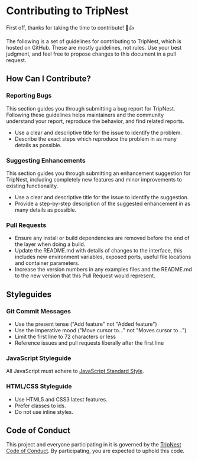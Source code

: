 # Contributing to TripNest

First off, thanks for taking the time to contribute! 🎉👍

The following is a set of guidelines for contributing to TripNest, which is hosted on GitHub. These are mostly guidelines, not rules. Use your best judgment, and feel free to propose changes to this document in a pull request.

## How Can I Contribute?

### Reporting Bugs

This section guides you through submitting a bug report for TripNest. Following these guidelines helps maintainers and the community understand your report, reproduce the behavior, and find related reports.

-   Use a clear and descriptive title for the issue to identify the problem.
-   Describe the exact steps which reproduce the problem in as many details as possible.

### Suggesting Enhancements

This section guides you through submitting an enhancement suggestion for TripNest, including completely new features and minor improvements to existing functionality.

-   Use a clear and descriptive title for the issue to identify the suggestion.
-   Provide a step-by-step description of the suggested enhancement in as many details as possible.

### Pull Requests

-   Ensure any install or build dependencies are removed before the end of the layer when doing a build.
-   Update the README.md with details of changes to the interface, this includes new environment variables, exposed ports, useful file locations and container parameters.
-   Increase the version numbers in any examples files and the README.md to the new version that this Pull Request would represent.

## Styleguides

### Git Commit Messages

-   Use the present tense ("Add feature" not "Added feature")
-   Use the imperative mood ("Move cursor to..." not "Moves cursor to...")
-   Limit the first line to 72 characters or less
-   Reference issues and pull requests liberally after the first line

### JavaScript Styleguide

All JavaScript must adhere to [JavaScript Standard Style](https://standardjs.com/).

### HTML/CSS Styleguide

-   Use HTML5 and CSS3 latest features.
-   Prefer classes to ids.
-   Do not use inline styles.

## Code of Conduct

This project and everyone participating in it is governed by the [TripNest Code of Conduct](CODE_OF_CONDUCT.md). By participating, you are expected to uphold this code.
